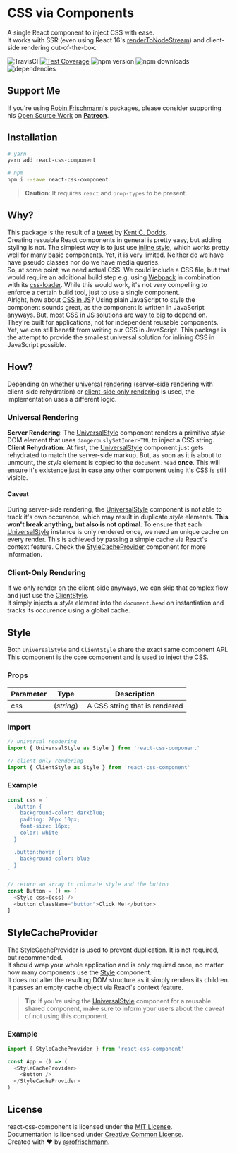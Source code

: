 # CSS via Components

A single React component to inject CSS with ease.<br>
It works with SSR (even using React 16's [renderToNodeStream](https://reactjs.org/docs/react-dom-server.html#rendertonodestream)) and client-side rendering out-of-the-box.

<img alt="TravisCI" src="https://travis-ci.org/rofrischmann/react-css-component.svg?branch=master"> <a href="https://codeclimate.com/github/rofrischmann/react-css-component/coverage"><img alt="Test Coverage" src="https://codeclimate.com/github/rofrischmann/react-css-component/badges/coverage.svg"></a> <img alt="npm version" src="https://badge.fury.io/js/react-css-component.svg"> <img alt="npm downloads" src="https://img.shields.io/npm/dm/react-css-component.svg"> <img alt="dependencies" src="https://david-dm.org/rofrischmann/react-css-component.svg">

## Support Me
If you're using [Robin Frischmann](https://rofrischmann.de)'s packages, please consider supporting his [Open Source Work](https://github.com/rofrischmann) on [**Patreon**](https://www.patreon.com/rofrischmann).

## Installation
```sh
# yarn
yarn add react-css-component

# npm
npm i --save react-css-component
```
> **Caution**: It requires `react` and `prop-types` to be present.

## Why?
This package is the result of a [tweet](https://twitter.com/kentcdodds/status/972268883339108352) by [Kent C. Dodds](https://twitter.com/kentcdodds).<br>
Creating resuable React components in general is pretty easy, but adding styling is not. The simplest way is to just use [inline style](https://reactjs.org/docs/dom-elements.html#style), which works pretty well for many basic components. Yet, it is very limited. Neither do we have have pseudo classes nor do we have media queries.<br>
So, at some point, we need actual CSS. We could include a CSS file, but that would require an additional build step e.g. using [Webpack](https://webpack.js.org) in combination with its [css-loader](https://github.com/webpack-contrib/css-loader). While this would work, it's not very compelling to enforce a certain build tool, just to use a single component.<br>
Alright, how about [CSS in JS](http://michelebertoli.github.io/css-in-js/)? Using plain JavaScript to style the component sounds great, as the component is written in JavaScript anyways. But, [most CSS in JS solutions are way to big to depend on](https://github.com/hellofresh/css-in-js-perf-tests#bundle-sizes). They're built for applications, not for independent reusable components. Yet, we can still benefit from writing our CSS in JavaScript. This package is the attempt to provide the smallest universal solution for inlining CSS in JavaScript possible.

## How?
Depending on whether [universal rendering](#universalrendering) (server-side rendering with client-side rehydration) or [client-side only rendering](#clientrendering) is used, the implementation uses a different logic.

### Universal Rendering
**Server Rendering**: The [UniversalStyle](#style) component renders a primitive *style* DOM element that uses `dangerouslySetInnerHTML` to inject a CSS string.<br>
**Client Rehydration**: At first, the [UniversalStyle](#style) component just gets rehydrated to match the server-side markup. But, as soon as it is about to unmount, the *style* element is copied to the `document.head` **once**. This will ensure it's existence just in case any other component using it's CSS is still visible.

#### Caveat
During server-side rendering, the [UniversalStyle](#style) component is not able to track it's own occurence, which may result in duplicate *style* elements. **This won't break anything, but also is not optimal**. To ensure that each [UniversalStyle](#style) instance is only rendered once, we need an unique cache on every render. This is achieved by passing a simple cache via React's context feature. Check the [StyleCacheProvider](#stylecacheprovider) component for more information.



### Client-Only Rendering
If we only render on the client-side anyways, we can skip that complex flow and just use the [ClientStyle](#style).<br>
It simply injects a *style* element into the `document.head` on instantiation and tracks its occurence using a global cache.

## Style
Both `UniversalStyle` and `ClientStyle` share the exact same component API.<br>
This component is the core component and is used to inject the CSS.

### Props

| Parameter | Type | Description |
| --- | --- | --- |
| css | (*string*) | A CSS string that is rendered |

### Import
```javascript
// universal rendering
import { UniversalStyle as Style } from 'react-css-component'

// client-only rendering
import { ClientStyle as Style } from 'react-css-component'
```

### Example
```javascript
const css = `
  .button {
    background-color: darkblue;
    padding: 20px 10px;
    font-size: 16px;
    color: white
  }

  .button:hover {
    background-color: blue
  }
`

// return an array to colocate style and the button
const Button = () => [
  <Style css={css} />
  <button className="button">Click Me!</button>
]
```

## StyleCacheProvider
The StyleCacheProvider is used to prevent duplication. It is not required, but recommended.<br>
It should wrap your whole application and is only required once, no matter how many components use the [Style](#style) component.<br>
It does not alter the resulting DOM structure as it simply renders its children.<br>
It passes an empty cache object via React's context feature.

> **Tip**: If you're using the [UniversalStyle](#style) component for a reusable shared component, make sure to inform your users about the caveat of not using this component.

### Example
```javascript
import { StyleCacheProvider } from 'react-css-component'

const App = () => (
  <StyleCacheProvider>
    <Button />
  </StyleCacheProvider>
)
```

## License
react-css-component is licensed under the [MIT License](http://opensource.org/licenses/MIT).<br>
Documentation is licensed under [Creative Common License](http://creativecommons.org/licenses/by/4.0/).<br>
Created with ♥ by [@rofrischmann](http://rofrischmann.de).

